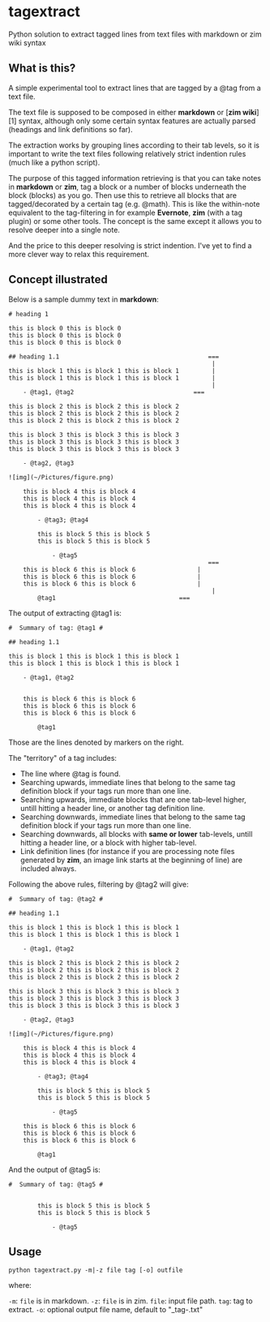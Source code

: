 # tagextract

Python solution to extract tagged lines from text files with markdown or zim wiki syntax


## What is this?

A simple experimental tool to extract lines that are tagged by a @tag from a text file.

The text file is supposed to be composed in either **markdown** or [**zim wiki**][1] syntax, although only some certain syntax features are actually parsed (headings and link definitions so far).

The extraction works by grouping lines according to their tab levels, so it is important to write the text files following relatively strict indention rules (much like a python script).

The purpose of this tagged information retrieving is that you can take notes in **markdown** or **zim**, tag a block or a number of blocks underneath the block (blocks) as you go. Then use this to retrieve all blocks that are tagged/decorated by a certain tag (e.g. @math). This is like the within-note equivalent to the tag-filtering in for example **Evernote**, **zim** (with a tag plugin) or some other tools. The concept is the same except it allows you to resolve deeper into a single note. 

And the price to this deeper resolving is strict indention. I've yet to find a more clever way to relax this requirement.

## Concept illustrated

Below is a sample dummy text in **markdown**:

```
# heading 1

this is block 0 this is block 0
this is block 0 this is block 0
this is block 0 this is block 0

## heading 1.1                                         ===
                                                        |
this is block 1 this is block 1 this is block 1         |
this is block 1 this is block 1 this is block 1         |
                                                        |
	- @tag1, @tag2                                 ===
                                                        
this is block 2 this is block 2 this is block 2
this is block 2 this is block 2 this is block 2
this is block 2 this is block 2 this is block 2

this is block 3 this is block 3 this is block 3
this is block 3 this is block 3 this is block 3
this is block 3 this is block 3 this is block 3

	- @tag2, @tag3

![img](~/Pictures/figure.png)

	this is block 4 this is block 4
	this is block 4 this is block 4
	this is block 4 this is block 4

		- @tag3; @tag4

		this is block 5 this is block 5
		this is block 5 this is block 5

			- @tag5
                                                       ===
	this is block 6 this is block 6                 |
	this is block 6 this is block 6                 |
	this is block 6 this is block 6                 |
                                                        |
		@tag1                                  ===
```

The output of extracting @tag1 is:

```
#  Summary of tag: @tag1 # 

## heading 1.1

this is block 1 this is block 1 this is block 1
this is block 1 this is block 1 this is block 1

	- @tag1, @tag2


	this is block 6 this is block 6
	this is block 6 this is block 6
	this is block 6 this is block 6

		@tag1
```
Those are the lines denoted by markers on the right.

The "territory" of a tag includes:

- The line where @tag is found.
- Searching upwards, immediate lines that belong to the same tag definition block if your tags run more than one line.
- Searching upwards, immediate blocks that are one tab-level higher, untill hitting a header line, or another tag definition line.
- Searching downwards, immediate lines that belong to the same tag definition block if your tags run more than one line.
- Searching downwards, all blocks with **same or lower** tab-levels, untill hitting a header line, or a block with higher tab-level.
- Link definition lines (for instance if you are processing note files generated by **zim**, an image link starts at the beginning of line) are included always.

Following the above rules, filtering by @tag2 will give:

```
#  Summary of tag: @tag2 # 

## heading 1.1

this is block 1 this is block 1 this is block 1
this is block 1 this is block 1 this is block 1

	- @tag1, @tag2

this is block 2 this is block 2 this is block 2
this is block 2 this is block 2 this is block 2
this is block 2 this is block 2 this is block 2

this is block 3 this is block 3 this is block 3
this is block 3 this is block 3 this is block 3
this is block 3 this is block 3 this is block 3

	- @tag2, @tag3

![img](~/Pictures/figure.png)

	this is block 4 this is block 4
	this is block 4 this is block 4
	this is block 4 this is block 4

		- @tag3; @tag4

		this is block 5 this is block 5
		this is block 5 this is block 5

			- @tag5

	this is block 6 this is block 6
	this is block 6 this is block 6
	this is block 6 this is block 6

		@tag1

```

And the output of @tag5 is:

```
#  Summary of tag: @tag5 # 


		this is block 5 this is block 5
		this is block 5 this is block 5

			- @tag5

```

## Usage

```
python tagextract.py -m|-z file tag [-o] outfile
```

where:

`-m`: `file` is in markdown.
`-z`: `file` is in zim.
`file`: input file path.
`tag`: tag to extract.
`-o`: optional output file name, default to "<file>_tag-<tag>.txt"



